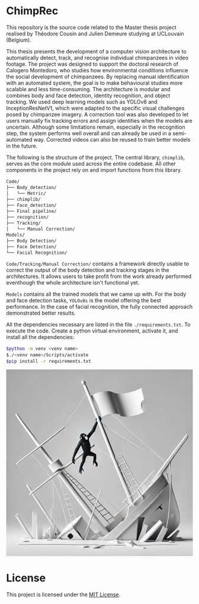 # ChimpRec

This repository is the source code related to the Master thesis project realised by Théodore Cousin and Julien Demeure studying at UCLouvain (Belgium).

This thesis presents the development of a computer vision architecture to automatically detect, track, and recognise individual chimpanzees in video footage. The project was designed to support the doctoral research of Calogero Montedoro, who studies how environmental conditions influence the social development of chimpanzees. By replacing manual identification with an automated system, the goal is to make behavioural studies more scalable and less time-consuming. The architecture is modular and combines body and face detection, identity recognition, and object tracking. We used deep learning models such as YOLOv8 and InceptionResNetV1, which were adapted to the specific visual challenges posed by chimpanzee imagery. A correction tool was also developed to let users manually fix tracking errors and assign identities when the models are uncertain. Although some limitations remain, especially in the recognition step, the system performs well overall and can already be used in a semi-automated way. Corrected videos can also be reused to train better models in the future.

The following is the structure of the project. The central library, `chimplib`, serves as the core module used across the entire codebase. All other components in the project rely on and import functions from this library.

```
Code/
├── Body_detection/
│   └── Metric/
├── chimplib/
├── Face_detection/
├── Final pipeline/
├── recognition/
├── Tracking/
│   └── Manual Correction/
Models/
├── Body Detection/
├── Face Detection/
└── Facial Recognition/
```

`Code/Tracking/Manual Correction/` contains a framework directly usable to correct the output of the body detection and tracking stages in the architectures. It allows users to take profit from the work already performed eventhough the whole architecture isn't functional yet.

`Models` contains all the trained models that we came up with. For the body and face detection tasks, `YOLOv8s` is the model offering the best performance. In the case of facial recognition, the fully connected approach demonstrated better results.

All the dependencies necessary are listed in the file `./requirements.txt`. To execute the code. Create a python virtual environment, activate it, and install all the dependencies:

```bash
$python -m venv <venv name>
$./<venv name>/Scripts/activate 
$pip install -r requirements.txt
 ```

![Alt text](./ChimpRec.webp)

# License

This project is licensed under the [MIT License](LICENSE).
